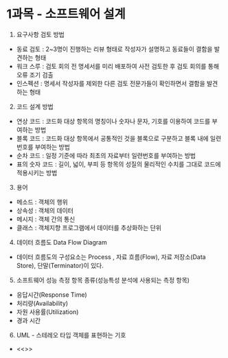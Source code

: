 # 1과목 - 소프트웨어 설계

1. 요구사항 검토 방법

- 동료 검토 : 2~3명이 진행하는 리뷰 형태로 작성자가 설명하고 동료들이 결함을 발견하는 형태
- 워크 스루 : 검토 회의 전 명세서를 미리 배포하여 사전 검토한 후 검토 회의를 통해 오류 조기 검출
- 인스펙션 : 명세서 작성자를 제외한 다른 검토 전문가들이 확인하면서 결함을 발견하는 형태

2. 코드 설계 방법

- 연상 코드 : 코드화 대상 항목의 명칭이나 숫자나 문자, 기호를 이용하여 코드를 부여하는 방법
- 블록 코드 : 코드화 대상 항목에서 공통적인 것을 블록으로 구분하고 블록 내에 일련 번호를 부여하는 방법
- 순차 코드 : 일정 기준에 따라 최초의 자료부터 일련번호를 부여하는 방법
- 표의 숫자 코드 : 길이, 넓이, 부피 등 항목의 성질의 물리적인 수치를 그대로 코드에 적용시키는 방법

3. 용어

- 메소드 : 객체의 행위
- 상속성 : 객체의 데이터
- 메시지 : 객체 간의 통신
- 클래스 : 객체지향 프로그램에서 데이터를 추상화하는 단위

4. 데이터 흐름도 Data Flow Diagram

- 데이터 흐름도의 구성요소는 Process , 자료 흐름(Flow), 자료 저장소(Data Store), 단말(Terminator)이 있다.

5. 소프트웨어 성능 측정 항목 종류(성능특성 분석에 사용되는 측정 항목)

- 응답시간(Response Time)
- 처리량(Availability)
- 자원 사용률(Utilization)
- 경과 시간

6. UML - 스테레오 타입 객체를 표현하는 기호

- <<>>
